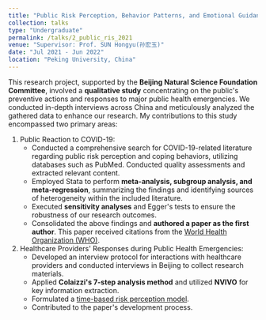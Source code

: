 ```yaml
---
title: "Public Risk Perception, Behavior Patterns, and Emotional Guidance Under Major Public Health Emergency"
collection: talks
type: "Undergraduate"
permalink: /talks/2_public_ris_2021
venue: "Supervisor: Prof. SUN Hongyu(孙宏玉)"
date: "Jul 2021 - Jun 2022"
location: "Peking University, China"
---
```


This research project, supported by the **Beijing Natural Science Foundation Committee**, involved a **qualitative study** concentrating on the public's preventive actions and responses to major public health emergencies. We conducted in-depth interviews across China and meticulously analyzed the gathered data to enhance our research. My contributions to this study encompassed two primary areas:
1. Public Reaction to COVID-19:
   * Conducted a comprehensive search for COVID-19-related literature regarding public risk perception and coping behaviors, utilizing databases such as PubMed. Conducted quality assessments and extracted relevant content.
   * Employed Stata to perform **meta-analysis, subgroup analysis, and meta-regression**, summarizing the findings and identifying sources of heterogeneity within the included literature.
   * Executed **sensitivity analyses** and Egger's tests to ensure the robustness of our research outcomes.
   * Consolidated the above findings and **authored a paper as the first author**. This paper received citations from the [World Health Organization (WHO)](https://pesquisa.bvsalud.org/global-literature-on-novel-coronavirus-2019-ncov/resource/fr/covidwho-20245482).
2. Healthcare Providers' Responses during Public Health Emergencies:
   * Developed an interview protocol for interactions with healthcare providers and conducted interviews in Beijing to collect research materials.
   * Applied **Colaizzi's 7-step analysis method** and utilized **NVIVO** for key information extraction.
   * Formulated a [time-based risk perception model](https://yanweijin.github.io/files/time_risk_model.pdf).
   * Contributed to the paper's development process.
